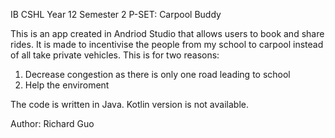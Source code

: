 IB CSHL Year 12 Semester 2 P-SET: Carpool Buddy

This is an app created in Andriod Studio that allows users to book and share rides. 
It is made to incentivise the people from my school to carpool instead of all take private vehicles.
This is for two reasons:
1. Decrease congestion as there is only one road leading to school
2. Help the enviroment

The code is written in Java.
Kotlin version is not available.


Author: Richard Guo
